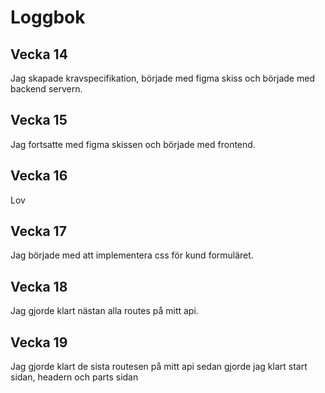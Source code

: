 # Loggbok

## Vecka 14

Jag skapade kravspecifikation, började med figma skiss och började med backend servern.

## Vecka 15

Jag fortsatte med figma skissen och började med frontend.

## Vecka 16

Lov

## Vecka 17

Jag började med att implementera css för kund formuläret.

## Vecka 18

Jag gjorde klart nästan alla routes på mitt api.

## Vecka 19

Jag gjorde klart de sista routesen på mitt api sedan gjorde jag klart start sidan, headern och parts sidan
